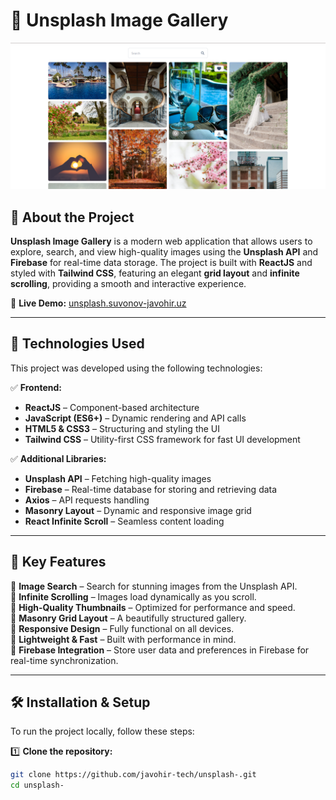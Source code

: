 # 📸 Unsplash Image Gallery  

[![Unsplash Image Gallery](./src/assets/image.png)](http://suvonov-javohir.uz)  

## 📌 About the Project  
**Unsplash Image Gallery** is a modern web application that allows users to explore, search, and view high-quality images using the **Unsplash API** and **Firebase** for real-time data storage. The project is built with **ReactJS** and styled with **Tailwind CSS**, featuring an elegant **grid layout** and **infinite scrolling**, providing a smooth and interactive experience.  

🔗 **Live Demo:** [unsplash.suvonov-javohir.uz](http://suvonov-javohir.uz)  

---

## 🚀 Technologies Used  
This project was developed using the following technologies:  

✅ **Frontend:**  
- **ReactJS** – Component-based architecture  
- **JavaScript (ES6+)** – Dynamic rendering and API calls  
- **HTML5 & CSS3** – Structuring and styling the UI  
- **Tailwind CSS** – Utility-first CSS framework for fast UI development  

✅ **Additional Libraries:**  
- **Unsplash API** – Fetching high-quality images  
- **Firebase** – Real-time database for storing and retrieving data  
- **Axios** – API requests handling  
- **Masonry Layout** – Dynamic and responsive image grid  
- **React Infinite Scroll** – Seamless content loading  

---

## 🎯 Key Features  
🔹 **Image Search** – Search for stunning images from the Unsplash API.  
🔹 **Infinite Scrolling** – Images load dynamically as you scroll.  
🔹 **High-Quality Thumbnails** – Optimized for performance and speed.  
🔹 **Masonry Grid Layout** – A beautifully structured gallery.  
🔹 **Responsive Design** – Fully functional on all devices.  
🔹 **Lightweight & Fast** – Built with performance in mind.  
🔹 **Firebase Integration** – Store user data and preferences in Firebase for real-time synchronization.  

---

## 🛠 Installation & Setup  
To run the project locally, follow these steps:  

1️⃣ **Clone the repository:**  
```bash
git clone https://github.com/javohir-tech/unsplash-.git
cd unsplash-
